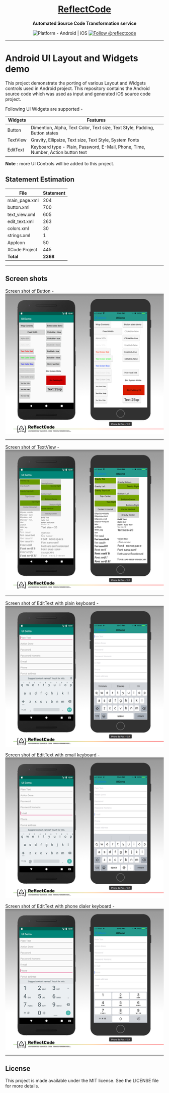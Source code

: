 <h1 align="center">
  <a href="http://www.reflectcode.com">
    ReflectCode
  </a>
</h1>
<p align="center">
  <strong>Automated Source Code Transformation service</strong><br>
</p>

<p align="center">
  <img src="https://img.shields.io/badge/Platform-Android%20%7C%20iOS-green" alt="Platform - Android | iOS" />
 
  <a href="https://twitter.com/intent/follow?screen_name=reflectcode">
    <img src="https://img.shields.io/twitter/follow/reflectcode.svg?label=Follow%20@reflectcode" alt="Follow @reflectcode" />
  </a>
  
</p>


-----
# Android UI Layout and Widgets demo
This project demonstrate the porting of various Layout and Widgets controls used in Android project.
This repository contains the Android source code which was used as input and generated iOS source code project.

Following UI Widgets are supported - 

| Widgets | Features |
|---------|------------|
| Button | Dimention, Alpha, Text Color, Text size, Text Style, Padding, Button states |
| TextView | Gravity, Ellipsize, Text size, Text Style, System Fonts | 
| EditText | Keyboard type - Plain, Password, E-Mail, Phone, Time, Number, Action button text | 

**Note** : more UI Controls will be added to this project.

## Statement Estimation
| File | Statement |
|---------|------------|
| main_page.xml | 204 |
| button.xml | 700 |
| text_view.xml | 605 |
| edit_text.xml | 263 |
| colors.xml | 30 |
| strings.xml | 1 |
| AppIcon | 50 |
| XCode Project | 445 |
| **Total** | **2368** |

-----

## Screen shots

Screen shot of Button - 
<img src="/Visuals/UI-Demo_Button.jpg" alt="Button Screenshot"/>

-----

Screen shot of TextView - 
<img src="/Visuals/UI-Demo_TextView.jpg" alt="TextView Screenshot"/>

-----

Screen shot of EditText with plain keyboard - 
<img src="/Visuals/UI-Demo_EditText-PlainText.jpg" alt="EditText PlainText keyboard"/>

Screen shot of EditText with email keyboard - 
<img src="/Visuals/UI-Demo_EditText-Email.jpg" alt="EditText email keyboard"/>

Screen shot of EditText with phone dialer keyboard - 
<img src="/Visuals/UI-Demo_EditText-Phone.jpg" alt="EditText phone dialer keyboard"/>

-----

## License

This project is made available under the MIT license. See the LICENSE file for more details.
